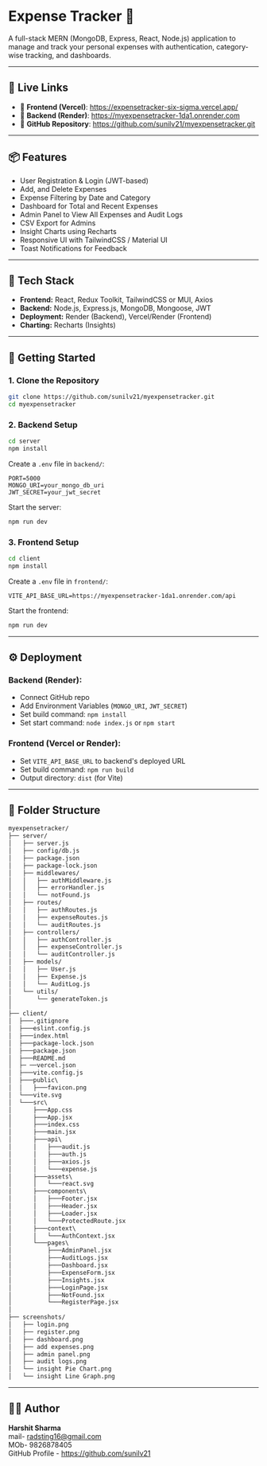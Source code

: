 # Expense Tracker 💸

A full-stack MERN (MongoDB, Express, React, Node.js) application to manage and track your personal expenses with authentication, category-wise tracking, and dashboards.

---

## 🚀 Live Links

- 🔗 **Frontend (Vercel)**:  https://expensetracker-six-sigma.vercel.app/ 
- 🔗 **Backend (Render)**: https://myexpensetracker-1da1.onrender.com
- 🔗 **GitHub Repository**: https://github.com/sunilv21/myexpensetracker.git

---

## 📦 Features

- User Registration & Login (JWT-based)
- Add, and Delete Expenses
- Expense Filtering by Date and Category
- Dashboard for Total and Recent Expenses
- Admin Panel to View All Expenses and Audit Logs
- CSV Export for Admins
- Insight Charts using Recharts
- Responsive UI with TailwindCSS / Material UI
- Toast Notifications for Feedback

---

## 🧰 Tech Stack

- **Frontend:** React, Redux Toolkit, TailwindCSS or MUI, Axios
- **Backend:** Node.js, Express.js, MongoDB, Mongoose, JWT
- **Deployment:** Render (Backend), Vercel/Render (Frontend)
- **Charting:** Recharts (Insights)

---

## 🚀 Getting Started

### 1. Clone the Repository

```bash
git clone https://github.com/sunilv21/myexpensetracker.git
cd myexpensetracker
```

### 2. Backend Setup

```bash
cd server
npm install
```

Create a `.env` file in `backend/`:

```env
PORT=5000
MONGO_URI=your_mongo_db_uri
JWT_SECRET=your_jwt_secret
```

Start the server:

```bash
npm run dev
```

### 3. Frontend Setup

```bash
cd client
npm install
```

Create a `.env` file in `frontend/`:

```env
VITE_API_BASE_URL=https://myexpensetracker-1da1.onrender.com/api
```

Start the frontend:

```bash
npm run dev
```

---

## ⚙️ Deployment

### Backend (Render):

- Connect GitHub repo
- Add Environment Variables (`MONGO_URI`, `JWT_SECRET`)
- Set build command: `npm install`
- Set start command: `node index.js` or `npm start`

### Frontend (Vercel or Render):

- Set `VITE_API_BASE_URL` to backend's deployed URL
- Set build command: `npm run build`
- Output directory: `dist` (for Vite)

---

## 📁 Folder Structure

```txt
myexpensetracker/
├── server/
│   ├── server.js
│   ├── config/db.js
│   ├── package.json
│   ├── package-lock.json
│   ├── middlewares/
│   │   ├── authMiddleware.js
│   │   ├── errorHandler.js
│   │   └── notFound.js
│   ├── routes/
│   │   ├── authRoutes.js
│   │   ├── expenseRoutes.js
│   │   └── auditRoutes.js
│   ├── controllers/
│   │   ├── authController.js
│   │   ├── expenseController.js
│   │   └── auditController.js
│   ├── models/
│   │   ├── User.js
│   │   ├── Expense.js
│   │   └── AuditLog.js
│   └── utils/
│       └── generateToken.js
│
├── client/
│  ├───.gitignore
│  ├───eslint.config.js
│  ├───index.html
│  ├───package-lock.json
│  ├───package.json
│  ├───README.md
│  ├─ ──vercel.json
│  ├───vite.config.js
│  ├───public\
│  │   ├───favicon.png
│  └───vite.svg
│  └───src\
│      ├───App.css
│      ├───App.jsx
│      ├───index.css
│      ├───main.jsx
│      ├───api\
│      │   ├───audit.js
│      │   ├───auth.js
│      │   ├───axios.js
│      │   └───expense.js
│      ├───assets\
│      │   └───react.svg
│      ├───components\
│      │   ├───Footer.jsx
│      │   ├───Header.jsx
│      │   ├───Loader.jsx
│      │   └───ProtectedRoute.jsx
│      ├───context\
│      │   └───AuthContext.jsx
│      └───pages\
│          ├───AdminPanel.jsx
│          ├───AuditLogs.jsx
│          ├───Dashboard.jsx
│          ├───ExpenseForm.jsx
│          ├───Insights.jsx
│          ├───LoginPage.jsx
│          ├───NotFound.jsx
│          └───RegisterPage.jsx
│
├── screenshots/
│   ├── login.png
│   ├── register.png
│   ├── dashboard.png
│   ├── add expenses.png
│   ├── admin panel.png
│   ├── audit logs.png
│   └── insight Pie Chart.png
│   └── insight Line Graph.png
```

---


## 🧑‍💻 Author

**Harshit Sharma**  
mail- radsting16@gmail.com  
MOb- 9826878405  
GitHub Profile - https://github.com/sunilv21

